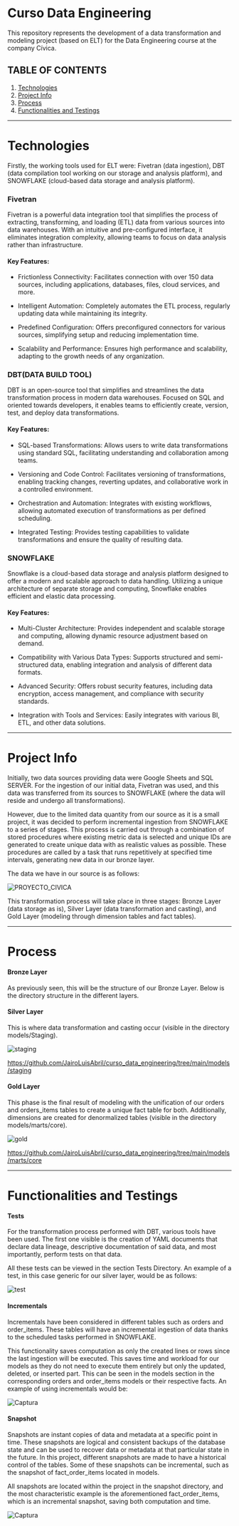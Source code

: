 # Curso Data Engineering

This repository represents the development of a data transformation and modeling project (based on ELT) for the Data Engineering course at the company Cívica.

## TABLE OF CONTENTS 

1. [Technologies](#technologies)
2. [Project Info](#project-info)
3. [Process](#process)
4. [Functionalities and Testings](#functionalities-and-testings)
   
***

# Technologies

Firstly, the working tools used for ELT were: Fivetran (data ingestion), DBT (data compilation tool working on our storage and analysis platform), and SNOWFLAKE (cloud-based data storage and analysis platform).

### Fivetran

Fivetran is a powerful data integration tool that simplifies the process of extracting, transforming, and loading (ETL) data from various sources into data warehouses. With an intuitive and pre-configured interface, it eliminates integration complexity, allowing teams to focus on data analysis rather than infrastructure.

#### Key Features:

* Frictionless Connectivity: Facilitates connection with over 150 data sources, including applications, databases, files, cloud services, and more.

* Intelligent Automation: Completely automates the ETL process, regularly updating data while maintaining its integrity.

* Predefined Configuration: Offers preconfigured connectors for various sources, simplifying setup and reducing implementation time.

* Scalability and Performance: Ensures high performance and scalability, adapting to the growth needs of any organization.
  
### DBT(DATA BUILD TOOL) 

DBT is an open-source tool that simplifies and streamlines the data transformation process in modern data warehouses. Focused on SQL and oriented towards developers, it enables teams to efficiently create, version, test, and deploy data transformations.

#### Key Features:

* SQL-based Transformations: Allows users to write data transformations using standard SQL, facilitating understanding and collaboration among teams.

* Versioning and Code Control: Facilitates versioning of transformations, enabling tracking changes, reverting updates, and collaborative work in a controlled environment.

* Orchestration and Automation: Integrates with existing workflows, allowing automated execution of transformations as per defined scheduling.

* Integrated Testing: Provides testing capabilities to validate transformations and ensure the quality of resulting data.

### SNOWFLAKE

Snowflake is a cloud-based data storage and analysis platform designed to offer a modern and scalable approach to data handling. Utilizing a unique architecture of separate storage and computing, Snowflake enables efficient and elastic data processing.

#### Key Features:

* Multi-Cluster Architecture: Provides independent and scalable storage and computing, allowing dynamic resource adjustment based on demand.

* Compatibility with Various Data Types: Supports structured and semi-structured data, enabling integration and analysis of different data formats.

* Advanced Security: Offers robust security features, including data encryption, access management, and compliance with security standards.

* Integration with Tools and Services: Easily integrates with various BI, ETL, and other data solutions.

***

# Project Info

Initially, two data sources providing data were Google Sheets and SQL SERVER. For the ingestion of our initial data, Fivetran was used, and this data was transferred from its sources to SNOWFLAKE (where the data will reside and undergo all transformations).

However, due to the limited data quantity from our source as it is a small project, it was decided to perform incremental ingestion from SNOWFLAKE to a series of stages. This process is carried out through a combination of stored procedures where existing metric data is selected and unique IDs are generated to create unique data with as realistic values as possible. These procedures are called by a task that runs repetitively at specified time intervals, generating new data in our bronze layer.

The data we have in our source is as follows:

![PROYECTO_CIVICA](https://github.com/JairoLuisAbril/curso_data_engineering/assets/150705587/f8bbf7fe-a68d-4011-b1b6-14e37212d74d)

This transformation process will take place in three stages: Bronze Layer (data storage as is), Silver Layer (data transformation and casting), and Gold Layer (modeling through dimension tables and fact tables).

***

# Process

#### Bronze Layer

As previously seen, this will be the structure of our Bronze Layer. Below is the directory structure in the different layers.

#### Silver Layer

This is where data transformation and casting occur (visible in the directory models/Staging).

![staging](https://github.com/JairoLuisAbril/curso_data_engineering/assets/150705587/f683e29b-36a2-42bb-a1c9-dfe182731efa)

https://github.com/JairoLuisAbril/curso_data_engineering/tree/main/models/staging

#### Gold Layer

This phase is the final result of modeling with the unification of our orders and orders_items tables to create a unique fact table for both. Additionally, dimensions are created for denormalized tables (visible in the directory models/marts/core).

![gold](https://github.com/JairoLuisAbril/curso_data_engineering/assets/150705587/19345118-9924-41c0-a758-8b1aafb293be)

https://github.com/JairoLuisAbril/curso_data_engineering/tree/main/models/marts/core

***

# Functionalities and Testings

#### Tests

For the transformation process performed with DBT, various tools have been used. The first one visible is the creation of YAML documents that declare data lineage, descriptive documentation of said data, and most importantly, perform tests on that data.

All these tests can be viewed in the section Tests Directory. An example of a test, in this case generic for our silver layer, would be as follows:

![test](https://github.com/JairoLuisAbril/curso_data_engineering/assets/150705587/2a17a154-6628-4549-b2b2-311335977a6f)

#### Incrementals

Incrementals have been considered in different tables such as orders and order_items. These tables will have an incremental ingestion of data thanks to the scheduled tasks performed in SNOWFLAKE.

This functionality saves computation as only the created lines or rows since the last ingestion will be executed. This saves time and workload for our models as they do not need to execute them entirely but only the updated, deleted, or inserted part. This can be seen in the models section in the corresponding orders and order_items models or their respective facts. An example of using incrementals would be:

![Captura](https://github.com/JairoLuisAbril/curso_data_engineering/assets/150705587/050ec522-e002-43c4-9424-bd0f2093d6fd)

#### Snapshot

Snapshots are instant copies of data and metadata at a specific point in time. These snapshots are logical and consistent backups of the database state and can be used to recover data or metadata at that particular state in the future. In this project, different snapshots are made to have a historical control of the tables. Some of these snapshots can be incremental, such as the snapshot of fact_order_items located in models.

All snapshots are located within the project in the snapshot directory, and the most characteristic example is the aforementioned fact_order_items, which is an incremental snapshot, saving both computation and time.

![Captura](https://github.com/JairoLuisAbril/curso_data_engineering/assets/150705587/3e1692b0-9b09-41ab-ac6d-4b72d15507c3)



